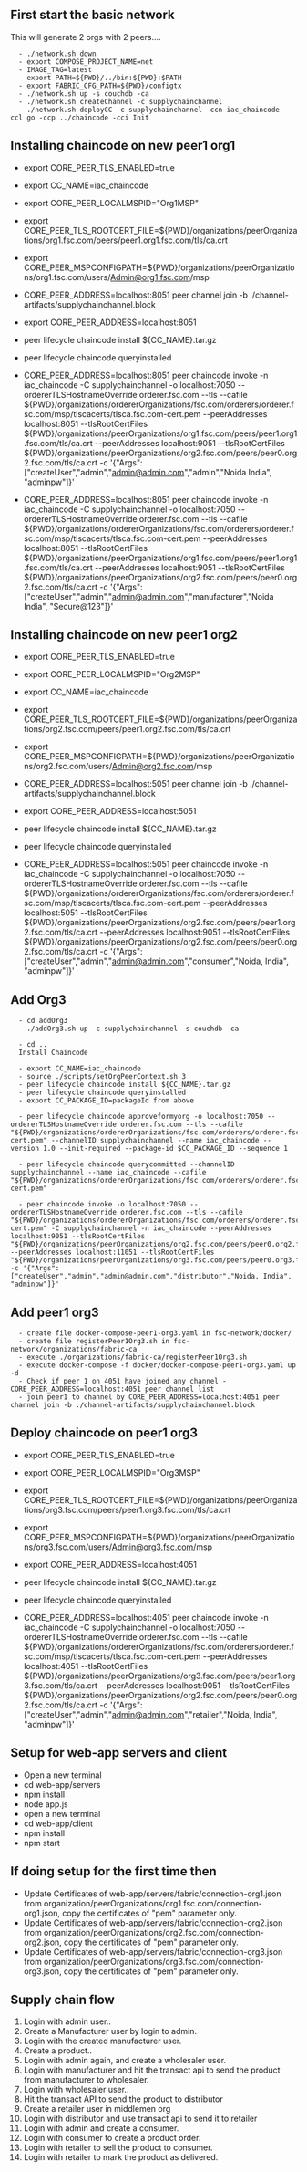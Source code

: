 
## First start the basic network

This will generate 2 orgs with 2 peers....

```
  - ./network.sh down
  - export COMPOSE_PROJECT_NAME=net
  - IMAGE_TAG=latest
  - export PATH=${PWD}/../bin:${PWD}:$PATH
  - export FABRIC_CFG_PATH=${PWD}/configtx
  - ./network.sh up -s couchdb -ca
  - ./network.sh createChannel -c supplychainchannel
  - ./network.sh deployCC -c supplychainchannel -ccn iac_chaincode -ccl go -ccp ../chaincode -cci Init
```

## Installing chaincode on new peer1 org1 

  - export CORE_PEER_TLS_ENABLED=true

  - export CC_NAME=iac_chaincode

  - export CORE_PEER_LOCALMSPID="Org1MSP"

  - export CORE_PEER_TLS_ROOTCERT_FILE=${PWD}/organizations/peerOrganizations/org1.fsc.com/peers/peer1.org1.fsc.com/tls/ca.crt

  - export CORE_PEER_MSPCONFIGPATH=${PWD}/organizations/peerOrganizations/org1.fsc.com/users/Admin@org1.fsc.com/msp

  - CORE_PEER_ADDRESS=localhost:8051 peer channel join -b ./channel-artifacts/supplychainchannel.block

  - export CORE_PEER_ADDRESS=localhost:8051

  - peer lifecycle chaincode install ${CC_NAME}.tar.gz

  - peer lifecycle chaincode queryinstalled

  - CORE_PEER_ADDRESS=localhost:8051 peer chaincode invoke -n iac_chaincode -C supplychainchannel -o localhost:7050 --ordererTLSHostnameOverride orderer.fsc.com  --tls --cafile ${PWD}/organizations/ordererOrganizations/fsc.com/orderers/orderer.fsc.com/msp/tlscacerts/tlsca.fsc.com-cert.pem --peerAddresses localhost:8051 --tlsRootCertFiles ${PWD}/organizations/peerOrganizations/org1.fsc.com/peers/peer1.org1.fsc.com/tls/ca.crt --peerAddresses localhost:9051 --tlsRootCertFiles ${PWD}/organizations/peerOrganizations/org2.fsc.com/peers/peer0.org2.fsc.com/tls/ca.crt  -c '{"Args":["createUser","admin","admin@admin.com","admin","Noida India", "adminpw"]}'

  - CORE_PEER_ADDRESS=localhost:8051 peer chaincode invoke -n iac_chaincode -C supplychainchannel -o localhost:7050 --ordererTLSHostnameOverride orderer.fsc.com  --tls --cafile ${PWD}/organizations/ordererOrganizations/fsc.com/orderers/orderer.fsc.com/msp/tlscacerts/tlsca.fsc.com-cert.pem --peerAddresses localhost:8051 --tlsRootCertFiles ${PWD}/organizations/peerOrganizations/org1.fsc.com/peers/peer1.org1.fsc.com/tls/ca.crt --peerAddresses localhost:9051 --tlsRootCertFiles ${PWD}/organizations/peerOrganizations/org2.fsc.com/peers/peer0.org2.fsc.com/tls/ca.crt  -c '{"Args":["createUser","admin","admin@admin.com","manufacturer","Noida India", "Secure@123"]}'


## Installing chaincode on new peer1 org2
  - export CORE_PEER_TLS_ENABLED=true

  - export CORE_PEER_LOCALMSPID="Org2MSP"

  - export CC_NAME=iac_chaincode 

  - export CORE_PEER_TLS_ROOTCERT_FILE=${PWD}/organizations/peerOrganizations/org2.fsc.com/peers/peer1.org2.fsc.com/tls/ca.crt

  - export CORE_PEER_MSPCONFIGPATH=${PWD}/organizations/peerOrganizations/org2.fsc.com/users/Admin@org2.fsc.com/msp

  - CORE_PEER_ADDRESS=localhost:5051 peer channel join -b ./channel-artifacts/supplychainchannel.block

  - export CORE_PEER_ADDRESS=localhost:5051

  - peer lifecycle chaincode install ${CC_NAME}.tar.gz

  - peer lifecycle chaincode queryinstalled

  - CORE_PEER_ADDRESS=localhost:5051 peer chaincode invoke -n iac_chaincode -C supplychainchannel -o localhost:7050 --ordererTLSHostnameOverride orderer.fsc.com  --tls --cafile ${PWD}/organizations/ordererOrganizations/fsc.com/orderers/orderer.fsc.com/msp/tlscacerts/tlsca.fsc.com-cert.pem --peerAddresses localhost:5051 --tlsRootCertFiles ${PWD}/organizations/peerOrganizations/org2.fsc.com/peers/peer1.org2.fsc.com/tls/ca.crt --peerAddresses localhost:9051 --tlsRootCertFiles ${PWD}/organizations/peerOrganizations/org2.fsc.com/peers/peer0.org2.fsc.com/tls/ca.crt  -c '{"Args":["createUser","admin","admin@admin.com","consumer","Noida, India", "adminpw"]}'

## Add Org3
```
  - cd addOrg3
  - ./addOrg3.sh up -c supplychainchannel -s couchdb -ca

  - cd ..
  Install Chaincode

  - export CC_NAME=iac_chaincode 
  - source ./scripts/setOrgPeerContext.sh 3
  - peer lifecycle chaincode install ${CC_NAME}.tar.gz
  - peer lifecycle chaincode queryinstalled
  - export CC_PACKAGE_ID=packageId from above 

  - peer lifecycle chaincode approveformyorg -o localhost:7050 --ordererTLSHostnameOverride orderer.fsc.com --tls --cafile "${PWD}/organizations/ordererOrganizations/fsc.com/orderers/orderer.fsc.com/msp/tlscacerts/tlsca.fsc.com-cert.pem" --channelID supplychainchannel --name iac_chaincode --version 1.0 --init-required --package-id $CC_PACKAGE_ID --sequence 1
  
  - peer lifecycle chaincode querycommitted --channelID supplychainchannel --name iac_chaincode --cafile "${PWD}/organizations/ordererOrganizations/fsc.com/orderers/orderer.fsc.com/msp/tlscacerts/tlsca.fsc.com-cert.pem"

  - peer chaincode invoke -o localhost:7050 --ordererTLSHostnameOverride orderer.fsc.com --tls --cafile "${PWD}/organizations/ordererOrganizations/fsc.com/orderers/orderer.fsc.com/msp/tlscacerts/tlsca.fsc.com-cert.pem" -C supplychainchannel -n iac_chaincode --peerAddresses localhost:9051 --tlsRootCertFiles "${PWD}/organizations/peerOrganizations/org2.fsc.com/peers/peer0.org2.fsc.com/tls/ca.crt" --peerAddresses localhost:11051 --tlsRootCertFiles "${PWD}/organizations/peerOrganizations/org3.fsc.com/peers/peer0.org3.fsc.com/tls/ca.crt" -c '{"Args":["createUser","admin","admin@admin.com","distributor","Noida, India", "adminpw"]}'

```

## Add peer1 org3
```
  - create file docker-compose-peer1-org3.yaml in fsc-network/docker/
  - create file registerPeer1Org3.sh in fsc-network/organizations/fabric-ca
  - execute ./organizations/fabric-ca/registerPeer1Org3.sh
  - execute docker-compose -f docker/docker-compose-peer1-org3.yaml up -d
  - Check if peer 1 on 4051 have joined any channel - CORE_PEER_ADDRESS=localhost:4051 peer channel list
  - join peer1 to channel by CORE_PEER_ADDRESS=localhost:4051 peer channel join -b ./channel-artifacts/supplychainchannel.block
```

## Deploy chaincode on peer1 org3
  - export CORE_PEER_TLS_ENABLED=true

  - export CORE_PEER_LOCALMSPID="Org3MSP"

  - export CORE_PEER_TLS_ROOTCERT_FILE=${PWD}/organizations/peerOrganizations/org3.fsc.com/peers/peer1.org3.fsc.com/tls/ca.crt

  - export CORE_PEER_MSPCONFIGPATH=${PWD}/organizations/peerOrganizations/org3.fsc.com/users/Admin@org3.fsc.com/msp

  - export CORE_PEER_ADDRESS=localhost:4051

  - peer lifecycle chaincode install ${CC_NAME}.tar.gz

  - peer lifecycle chaincode queryinstalled

  - CORE_PEER_ADDRESS=localhost:4051 peer chaincode invoke -n iac_chaincode -C supplychainchannel -o localhost:7050 --ordererTLSHostnameOverride orderer.fsc.com  --tls --cafile ${PWD}/organizations/ordererOrganizations/fsc.com/orderers/orderer.fsc.com/msp/tlscacerts/tlsca.fsc.com-cert.pem --peerAddresses localhost:4051 --tlsRootCertFiles ${PWD}/organizations/peerOrganizations/org3.fsc.com/peers/peer1.org3.fsc.com/tls/ca.crt --peerAddresses localhost:9051 --tlsRootCertFiles ${PWD}/organizations/peerOrganizations/org2.fsc.com/peers/peer0.org2.fsc.com/tls/ca.crt  -c '{"Args":["createUser","admin","admin@admin.com","retailer","Noida, India", "adminpw"]}'

## Setup for web-app servers and client 
  - Open a new terminal
  - cd web-app/servers
  - npm install 
  - node app.js
  - open a new terminal 
  - cd web-app/client
  - npm install 
  - npm start

## If doing setup for the first time then 
  - Update Certificates of web-app/servers/fabric/connection-org1.json from organization/peerOrganizations/org1.fsc.com/connection-org1.json, copy the certificates of "pem" parameter only.  
  - Update Certificates of web-app/servers/fabric/connection-org2.json from organization/peerOrganizations/org2.fsc.com/connection-org2.json, copy the certificates of "pem" parameter only. 
  - Update Certificates of web-app/servers/fabric/connection-org3.json from organization/peerOrganizations/org3.fsc.com/connection-org3.json, copy the certificates of "pem" parameter only.
  
## Supply chain flow
  1. Login with admin user..
  2. Create a Manufacturer user by login to admin.
  3. Login with the created manufacturer user.
  4. Create a product.. 
  5. Login with admin again, and create a wholesaler user.
  6. Login with manufacturer and hit the transact api to send the product from manufacturer to wholesaler.
  7. Login with wholesaler user..
  8. Hit the transact API to send the product to distributor
  9. Create a retailer user in middlemen org 
  10. Login with distributor and use transact api to send it to retailer
  11. Login with admin and create a consumer. 
  12. Login with consumer to create a product order.
  13. Login with retailer to sell the product to consumer.
  14. Login with retailer to mark the product as delivered.

